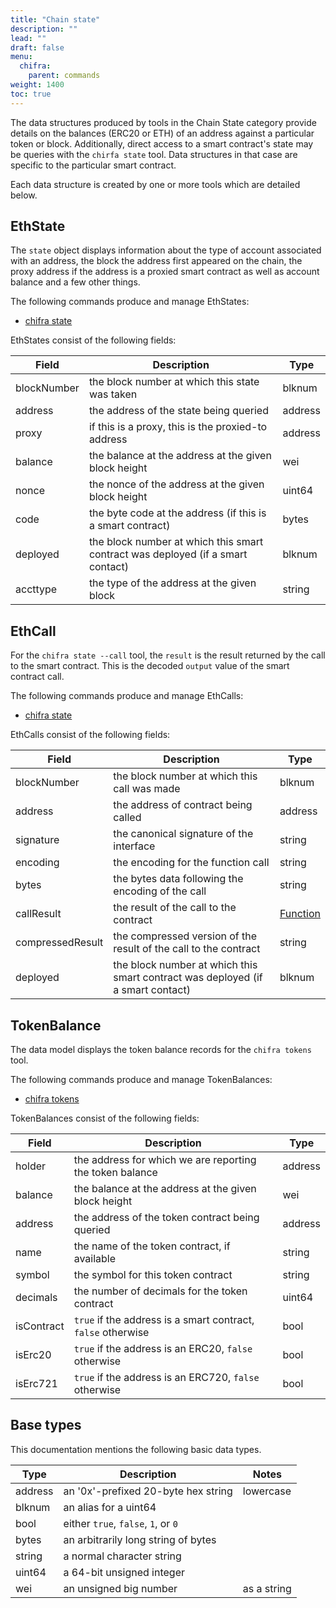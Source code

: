 ```yaml
---
title: "Chain state"
description: ""
lead: ""
draft: false
menu:
  chifra:
    parent: commands
weight: 1400
toc: true
---
```


<!-- markdownlint-disable MD033 MD036 MD041 -->
The data structures produced by tools in the Chain State category provide details on the balances
(ERC20 or ETH) of an address against a particular token or block. Additionally, direct access to
a smart contract's state may be queries with the `chirfa state` tool. Data structures in that case
are specific to the particular smart contract.

Each data structure is created by one or more tools which are detailed below.

## EthState

<!-- markdownlint-disable MD033 MD036 MD041 -->
The `state` object displays information about the type of account associated with an address, the
block the address first appeared on the chain, the proxy address if the address is a proxied smart
contract as well as account balance and a few other things.

The following commands produce and manage EthStates:

- [chifra state](/docs/chifra/chainstate/#chifra-state)

EthStates consist of the following fields:

| Field       | Description                                                                     | Type    |
| ----------- | ------------------------------------------------------------------------------- | ------- |
| blockNumber | the block number at which this state was taken                                  | blknum  |
| address     | the address of the state being queried                                          | address |
| proxy       | if this is a proxy, this is the proxied-to address                              | address |
| balance     | the balance at the address at the given block height                            | wei     |
| nonce       | the nonce of the address at the given block height                              | uint64  |
| code        | the byte code at the address (if this is a smart contract)                      | bytes   |
| deployed    | the block number at which this smart contract was deployed (if a smart contact) | blknum  |
| accttype    | the type of the address at the given block                                      | string  |

## EthCall

<!-- markdownlint-disable MD033 MD036 MD041 -->
For the `chifra state --call` tool, the `result` is the result returned by the call to the smart
contract. This is the decoded `output` value of the smart contract call.

The following commands produce and manage EthCalls:

- [chifra state](/docs/chifra/chainstate/#chifra-state)

EthCalls consist of the following fields:

| Field            | Description                                                                     | Type                                    |
| ---------------- | ------------------------------------------------------------------------------- | --------------------------------------- |
| blockNumber      | the block number at which this call was made                                    | blknum                                  |
| address          | the address of contract being called                                            | address                                 |
| signature        | the canonical signature of the interface                                        | string                                  |
| encoding         | the encoding for the function call                                              | string                                  |
| bytes            | the bytes data following the encoding of the call                               | string                                  |
| callResult       | the result of the call to the contract                                          | [Function](/data-model/other/#function) |
| compressedResult | the compressed version of the result of the call to the contract                | string                                  |
| deployed         | the block number at which this smart contract was deployed (if a smart contact) | blknum                                  |

## TokenBalance

<!-- markdownlint-disable MD033 MD036 MD041 -->
The data model displays the token balance records for the `chifra tokens` tool.

The following commands produce and manage TokenBalances:

- [chifra tokens](/docs/chifra/chainstate/#chifra-tokens)

TokenBalances consist of the following fields:

| Field      | Description                                                  | Type    |
| ---------- | ------------------------------------------------------------ | ------- |
| holder     | the address for which we are reporting the token balance     | address |
| balance    | the balance at the address at the given block height         | wei     |
| address    | the address of the token contract being queried              | address |
| name       | the name of the token contract, if available                 | string  |
| symbol     | the symbol for this token contract                           | string  |
| decimals   | the number of decimals for the token contract                | uint64  |
| isContract | `true` if the address is a smart contract, `false` otherwise | bool    |
| isErc20    | `true` if the address is an ERC20, `false` otherwise         | bool    |
| isErc721   | `true` if the address is an ERC720, `false` otherwise        | bool    |

## Base types

This documentation mentions the following basic data types.

| Type    | Description                         | Notes       |
| ------- | ----------------------------------- | ----------- |
| address | an '0x'-prefixed 20-byte hex string | lowercase   |
| blknum  | an alias for a uint64               |             |
| bool    | either `true`, `false`, `1`, or `0` |             |
| bytes   | an arbitrarily long string of bytes |             |
| string  | a normal character string           |             |
| uint64  | a 64-bit unsigned integer           |             |
| wei     | an unsigned big number              | as a string |
